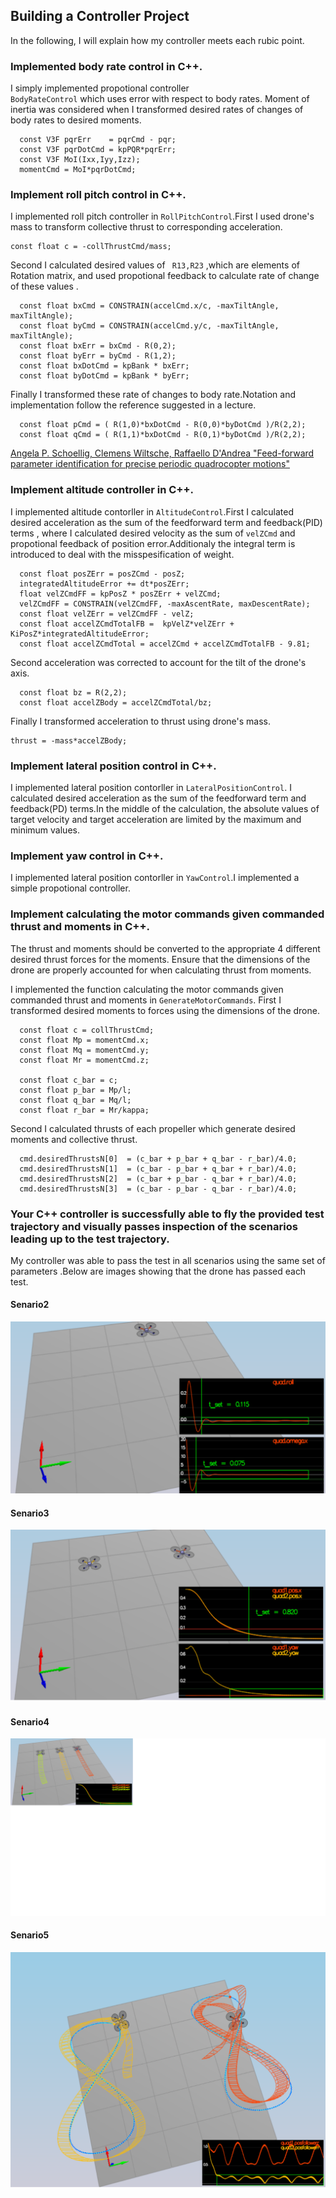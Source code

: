 
## Building a Controller Project 
In the following, I will explain how my controller meets each rubic point.

### Implemented body rate control in C++.
I simply implemented propotional controller  <code> BodyRateControl</code> which uses error with respect to body rates. 
Moment of inertia was considered when I transformed desired rates of changes of body rates to desired moments.


```
  const V3F pqrErr    = pqrCmd - pqr;  
  const V3F pqrDotCmd = kpPQR*pqrErr;  
  const V3F MoI(Ixx,Iyy,Izz);  
  momentCmd = MoI*pqrDotCmd;
```
### Implement roll pitch control in C++.
I implemented roll pitch controller in <code>RollPitchControl</code>.First I used drone's mass to transform collective thrust to corresponding acceleration.

```
const float c = -collThrustCmd/mass;
```

Second I calculated desired values of <code> R13,R23</code> ,which are elements of Rotation matrix,  and used propotional feedback to calculate rate of change of these values .

```
  const float bxCmd = CONSTRAIN(accelCmd.x/c, -maxTiltAngle, maxTiltAngle);
  const float byCmd = CONSTRAIN(accelCmd.y/c, -maxTiltAngle, maxTiltAngle);
  const float bxErr = bxCmd - R(0,2);
  const float byErr = byCmd - R(1,2);
  const float bxDotCmd = kpBank * bxErr;
  const float byDotCmd = kpBank * byErr;
```
Finally I transformed these rate of changes to body rate.Notation and implementation follow the reference suggested in a lecture. 
```
  const float pCmd = ( R(1,0)*bxDotCmd - R(0,0)*byDotCmd )/R(2,2);
  const float qCmd = ( R(1,1)*bxDotCmd - R(0,1)*byDotCmd )/R(2,2);
```

[Angela P. Schoellig, Clemens Wiltsche, Raffaello D'Andrea "Feed-forward parameter identification for precise periodic quadrocopter motions"](https://ieeexplore.ieee.org/document/6315248?section=abstract)


### Implement altitude controller in C++.
I implemented altitude contorller in <code>AltitudeControl</code>.First I calculated desired acceleration as the sum of the feedforward term and feedback(PID) terms , where  I calculated desired velocity as the sum of <code>velZCmd</code> and propotional feedback of position error.Additionaly the integral term is introduced to deal with the misspesification of weight.
```
  const float posZErr = posZCmd - posZ;
  integratedAltitudeError += dt*posZErr;
  float velZCmdFF = kpPosZ * posZErr + velZCmd;
  velZCmdFF = CONSTRAIN(velZCmdFF, -maxAscentRate, maxDescentRate);
  const float velZErr = velZCmdFF - velZ;
  const float accelZCmdTotalFB =  kpVelZ*velZErr + KiPosZ*integratedAltitudeError;
  const float accelZCmdTotal = accelZCmd + accelZCmdTotalFB - 9.81;
```
Second acceleration was corrected to account for the tilt of the drone's axis.
```
  const float bz = R(2,2);
  const float accelZBody = accelZCmdTotal/bz;
```
Finally I transformed acceleration to thrust using drone's mass.
```
thrust = -mass*accelZBody;
```

### Implement lateral position control in C++.
I implemented lateral position contorller in <code>LateralPositionControl</code>.
I calculated desired acceleration as the sum of the feedforward term and feedback(PD) terms.In the middle of the calculation, the absolute values of target velocity and target acceleration are limited by the maximum and minimum values.


### Implement yaw control in C++.
I implemented lateral position contorller in <code>YawControl</code>.I implemented a simple propotional controller.

### Implement calculating the motor commands given commanded thrust and moments in C++.

The thrust and moments should be converted to the appropriate 4 different desired thrust forces for the moments. Ensure that the dimensions of the drone are properly accounted for when calculating thrust from moments.

I implemented the function calculating the motor commands given commanded thrust and moments in <code>GenerateMotorCommands</code>.
First I transformed desired moments to forces using the dimensions of the drone.
```
  const float c = collThrustCmd;
  const float Mp = momentCmd.x;
  const float Mq = momentCmd.y;
  const float Mr = momentCmd.z;

  const float c_bar = c;
  const float p_bar = Mp/l;
  const float q_bar = Mq/l;
  const float r_bar = Mr/kappa;
```
Second I calculated thrusts of each propeller which generate desired moments and collective thrust.
```
  cmd.desiredThrustsN[0]  = (c_bar + p_bar + q_bar - r_bar)/4.0;
  cmd.desiredThrustsN[1]  = (c_bar - p_bar + q_bar + r_bar)/4.0;
  cmd.desiredThrustsN[2]  = (c_bar + p_bar - q_bar + r_bar)/4.0;
  cmd.desiredThrustsN[3]  = (c_bar - p_bar - q_bar - r_bar)/4.0;
```

### Your C++ controller is successfully able to fly the provided test trajectory and visually passes inspection of the scenarios leading up to the test trajectory.

My controller was able to pass the test in all scenarios using the same set of parameters .Below are images showing that the drone has passed each test.

#### Senario2
![senario2](./fig/senario2.png?raw=true)
#### Senario3
![senario3](./fig/senario3.png?raw=true)
#### Senario4
![senario4](./fig/senario4.png?raw=true)
#### Senario5
![senario5](./fig/senario5.png?raw=true)